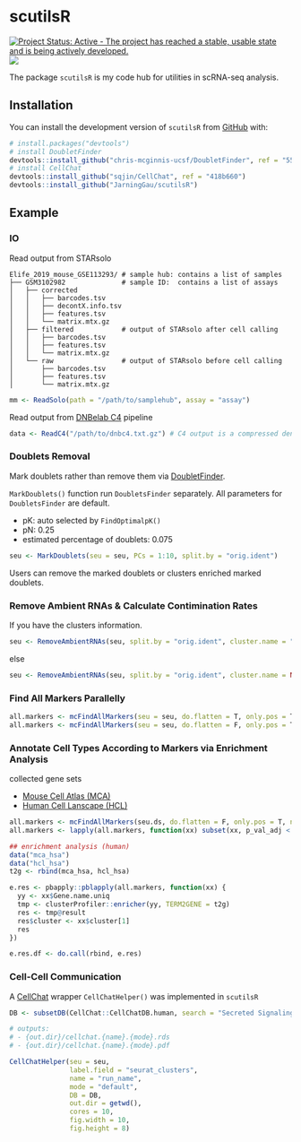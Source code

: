 
# scutilsR

[![Project Status: Active - The project has reached a stable, usable
state and is being actively
developed.](http://www.repostatus.org/badges/latest/active.svg)](http://www.repostatus.org/#active)
[![](https://img.shields.io/badge/devel%20version-0.1.0-green.svg)](https://github.com/jarninggau/scutilsR)

The package `scutilsR` is my code hub for utilities in scRNA-seq
analysis.

## Installation

You can install the development version of `scutilsR` from
[GitHub](https://github.com/) with:

``` r
# install.packages("devtools")
# install DoubletFinder
devtools::install_github("chris-mcginnis-ucsf/DoubletFinder", ref = "554097b")
# install CellChat
devtools::install_github("sqjin/CellChat", ref = "418b660")
devtools::install_github("JarningGau/scutilsR")
```

## Example

### IO

Read output from STARsolo

    Elife_2019_mouse_GSE113293/ # sample hub: contains a list of samples
    ├── GSM3102982              # sample ID:  contains a list of assays
    │   ├── corrected
    │   │   ├── barcodes.tsv
    │   │   ├── decontX.info.tsv
    │   │   ├── features.tsv
    │   │   └── matrix.mtx.gz
    │   ├── filtered            # output of STARsolo after cell calling
    │   │   ├── barcodes.tsv
    │   │   ├── features.tsv
    │   │   └── matrix.mtx.gz
    │   └── raw                 # output of STARsolo before cell calling
    │       ├── barcodes.tsv
    │       ├── features.tsv
    │       └── matrix.mtx.gz

``` r
mm <- ReadSolo(path = "/path/to/samplehub", assay = "assay")
```

Read output from [DNBelab
C4](https://github.com/MGI-tech-bioinformatics/DNBelab_C_Series_scRNA-analysis-software)
pipeline

``` r
data <- ReadC4("/path/to/dnbc4.txt.gz") # C4 output is a compressed dense matrix
```

### Doublets Removal

Mark doublets rather than remove them via
[DoubletFinder](https://github.com/chris-mcginnis-ucsf/DoubletFinder).

`MarkDoublets()` function run `DoubletsFinder` separately. All
parameters for `DoubletsFinder` are default.

- pK: auto selected by `FindOptimalpK()`
- pN: 0.25
- estimated percentage of doublets: 0.075

``` r
seu <- MarkDoublets(seu = seu, PCs = 1:10, split.by = "orig.ident")
```

Users can remove the marked doublets or clusters enriched marked
doublets.

### Remove Ambient RNAs & Calculate Contimination Rates

If you have the clusters information.

``` r
seu <- RemoveAmbientRNAs(seu, split.by = "orig.ident", cluster.name = "seurat_clusters")
```

else

``` r
seu <- RemoveAmbientRNAs(seu, split.by = "orig.ident", cluster.name = NULL)
```

### Find All Markers Parallelly

``` r
all.markers <- mcFindAllMarkers(seu = seu, do.flatten = T, only.pos = T, n.cores = 10) # returns a data.frame
all.markers <- mcFindAllMarkers(seu = seu, do.flatten = F, only.pos = T, n.cores = 10) # returns a list
```

### Annotate Cell Types According to Markers via Enrichment Analysis

collected gene sets

- [Mouse Cell Atlas (MCA)](https://doi.org/10.1016/j.cell.2018.02.001)
- [Human Cell Lanscape (HCL)](https://doi.org/10.1038/s41586-020-2157-4)

``` r
all.markers <- mcFindAllMarkers(seu.ds, do.flatten = F, only.pos = T, n.cores = 20)
all.markers <- lapply(all.markers, function(xx) subset(xx, p_val_adj < 1e-6 & avg_log2FC > log2(1.5)))

## enrichment analysis (human)
data("mca_hsa")
data("hcl_hsa")
t2g <- rbind(mca_hsa, hcl_hsa)

e.res <- pbapply::pblapply(all.markers, function(xx) {
  yy <- xx$Gene.name.uniq
  tmp <- clusterProfiler::enricher(yy, TERM2GENE = t2g)
  res <- tmp@result
  res$cluster <- xx$cluster[1]
  res
})

e.res.df <- do.call(rbind, e.res)
```

### Cell-Cell Communication

A [CellChat](https://github.com/sqjin/CellChat) wrapper
`CellChatHelper()` was implemented in `scutilsR`

``` r
DB <- subsetDB(CellChat::CellChatDB.human, search = "Secreted Signaling")

# outputs:
# - {out.dir}/cellchat.{name}.{mode}.rds
# - {out.dir}/cellchat.{name}.{mode}.pdf

CellChatHelper(seu = seu, 
               label.field = "seurat_clusters", 
               name = "run_name", 
               mode = "default", 
               DB = DB, 
               out.dir = getwd(), 
               cores = 10, 
               fig.width = 10, 
               fig.height = 8)
```
